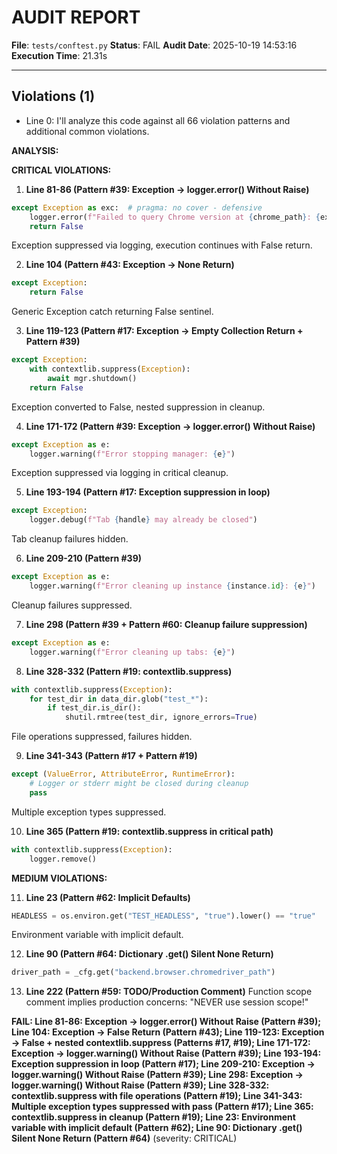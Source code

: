 # AUDIT REPORT

**File**: `tests/conftest.py`
**Status**: FAIL
**Audit Date**: 2025-10-19 14:53:16
**Execution Time**: 21.31s

---

## Violations (1)

- Line 0: I'll analyze this code against all 66 violation patterns and additional common violations.

**ANALYSIS:**

**CRITICAL VIOLATIONS:**

1. **Line 81-86 (Pattern #39: Exception → logger.error() Without Raise)**
```python
except Exception as exc:  # pragma: no cover - defensive
    logger.error(f"Failed to query Chrome version at {chrome_path}: {exc}")
    return False
```
Exception suppressed via logging, execution continues with False return.

2. **Line 104 (Pattern #43: Exception → None Return)**
```python
except Exception:
    return False
```
Generic Exception catch returning False sentinel.

3. **Line 119-123 (Pattern #17: Exception → Empty Collection Return + Pattern #39)**
```python
except Exception:
    with contextlib.suppress(Exception):
        await mgr.shutdown()
    return False
```
Exception converted to False, nested suppression in cleanup.

4. **Line 171-172 (Pattern #39: Exception → logger.error() Without Raise)**
```python
except Exception as e:
    logger.warning(f"Error stopping manager: {e}")
```
Exception suppressed via logging in critical cleanup.

5. **Line 193-194 (Pattern #17: Exception suppression in loop)**
```python
except Exception:
    logger.debug(f"Tab {handle} may already be closed")
```
Tab cleanup failures hidden.

6. **Line 209-210 (Pattern #39)**
```python
except Exception as e:
    logger.warning(f"Error cleaning up instance {instance.id}: {e}")
```
Cleanup failures suppressed.

7. **Line 298 (Pattern #39 + Pattern #60: Cleanup failure suppression)**
```python
except Exception as e:
    logger.warning(f"Error cleaning up tabs: {e}")
```

8. **Line 328-332 (Pattern #19: contextlib.suppress)**
```python
with contextlib.suppress(Exception):
    for test_dir in data_dir.glob("test_*"):
        if test_dir.is_dir():
            shutil.rmtree(test_dir, ignore_errors=True)
```
File operations suppressed, failures hidden.

9. **Line 341-343 (Pattern #17 + Pattern #19)**
```python
except (ValueError, AttributeError, RuntimeError):
    # Logger or stderr might be closed during cleanup
    pass
```
Multiple exception types suppressed.

10. **Line 365 (Pattern #19: contextlib.suppress in critical path)**
```python
with contextlib.suppress(Exception):
    logger.remove()
```

**MEDIUM VIOLATIONS:**

11. **Line 23 (Pattern #62: Implicit Defaults)**
```python
HEADLESS = os.environ.get("TEST_HEADLESS", "true").lower() == "true"
```
Environment variable with implicit default.

12. **Line 90 (Pattern #64: Dictionary .get() Silent None Return)**
```python
driver_path = _cfg.get("backend.browser.chromedriver_path")
```

13. **Line 222 (Pattern #59: TODO/Production Comment)**
Function scope comment implies production concerns: "NEVER use session scope!"

**FAIL: Line 81-86: Exception → logger.error() Without Raise (Pattern #39); Line 104: Exception → False Return (Pattern #43); Line 119-123: Exception → False + nested contextlib.suppress (Patterns #17, #19); Line 171-172: Exception → logger.warning() Without Raise (Pattern #39); Line 193-194: Exception suppression in loop (Pattern #17); Line 209-210: Exception → logger.warning() Without Raise (Pattern #39); Line 298: Exception → logger.warning() Without Raise (Pattern #39); Line 328-332: contextlib.suppress with file operations (Pattern #19); Line 341-343: Multiple exception types suppressed with pass (Pattern #17); Line 365: contextlib.suppress in cleanup (Pattern #19); Line 23: Environment variable with implicit default (Pattern #62); Line 90: Dictionary .get() Silent None Return (Pattern #64)**
 (severity: CRITICAL)

